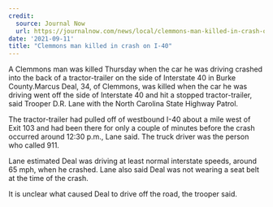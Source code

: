 ```yaml
---
credit:
  source: Journal Now
  url: https://journalnow.com/news/local/clemmons-man-killed-in-crash-on-i-40/article_894b79a4-8583-5adb-992d-8a093e2d6c19.html
date: '2021-09-11'
title: "Clemmons man killed in crash on I-40"
---
```

A Clemmons man was killed Thursday when the car he was driving crashed into the back of a tractor-trailer on the side of Interstate 40 in Burke County.Marcus Deal, 34, of Clemmons, was killed when the car he was driving went off the side of Interstate 40 and hit a stopped tractor-trailer, said Trooper D.R. Lane with the North Carolina State Highway Patrol.

The tractor-trailer had pulled off of westbound I-40 about a mile west of Exit 103 and had been there for only a couple of minutes before the crash occurred around 12:30 p.m., Lane said. The truck driver was the person who called 911. 

Lane estimated Deal was driving at least normal interstate speeds, around 65 mph, when he crashed. Lane also said Deal was not wearing a seat belt at the time of the crash.

It is unclear what caused Deal to drive off the road, the trooper said.
